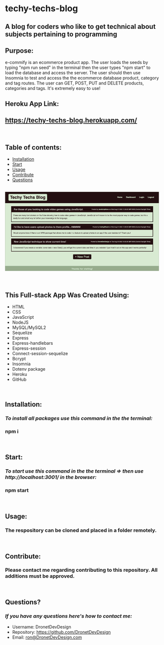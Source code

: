 # techy-techs-blog
## A blog for coders who like to get technical about subjects pertaining to programming

## Purpose:
e-commify is an ecommerce product app. The user loads the seeds by typing "npm run seed" in the terminal then the user types "npm start" to load the database and access the server. The user should then use Insomnia to test and access the the ecommerce database product, category and tag routes. The user can GET, POST, PUT and DELETE products, categories and tags. It's extremely easy to use!

## Heroku App Link:
## https://techy-techs-blog.herokuapp.com/

<br>

## **Table of contents:**
  * [Installation](#installation)
  * [Start](#start)
  * [Usage](#usage)
  * [Contribute](#contribute)
  * [Questions](#questions)

<br>
<div align="left">
    <img src="./assets/images/techy-techs-blog-screenshot.jpg" width="800px" /> 
</div>
<br>

<br>

## This Full-stack App Was Created Using:
* HTML
* CSS
* JavaScript
* NodeJS
* MySQL/MySQL2
* Sequelize
* Express
* Express-handlebars
* Express-session
* Connect-session-sequelize
* Bcrypt
* Insomnia
* Dotenv package
* Heroku
* GitHub

<br>

## Installation:
  ### *To install all packages use this command in the the terminal:*
  ### npm i

<br>

## Start:
  ### *To start use this command in the the terminal => then use http://localhost:3001/ in the browser:*
  ### npm start

<br>

## Usage:
  ### The respository can be cloned and placed in a folder remotely.

<br>

## Contribute:
### Please contact me regarding contributing to this repository. All additions must be approved.

<br>

## Questions?
### *If you have any questions here's how to contact me:*
* Username: DronetDevDesign
* Repository: https://github.com/DronetDevDesign
* Email: ron@DronetDevDesign.com

